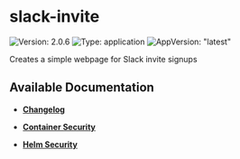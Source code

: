 # slack-invite

![Version: 2.0.6](https://img.shields.io/badge/Version-2.0.6-informational?style=flat-square) ![Type: application](https://img.shields.io/badge/Type-application-informational?style=flat-square) ![AppVersion: "latest"](https://img.shields.io/badge/AppVersion-"latest"-informational?style=flat-square)

Creates a simple webpage for Slack invite signups

## Available Documentation

- [**Changelog**](CHANGELOG)

- [**Container Security**](container-security)

- [**Helm Security**](helm-security)

